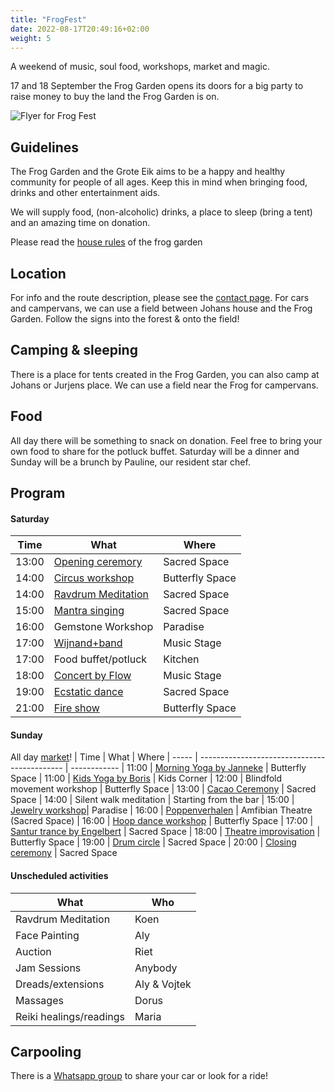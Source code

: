 ```yaml
---
title: "FrogFest"
date: 2022-08-17T20:49:16+02:00
weight: 5
---
```


A weekend of music, soul food, workshops, market and magic.

17 and 18 September the Frog Garden opens its doors for a big party to raise money to buy the land the Frog Garden is on.

<!--more-->

![Flyer for Frog Fest](/images/events/frogfest-flyer.jpg)


## Guidelines
The Frog Garden and the Grote Eik aims to be a happy and healthy community for people of all ages.
Keep this in mind when bringing food, drinks and other entertainment aids.

We will supply food, (non-alcoholic) drinks, a place to sleep (bring a tent) and an amazing time on donation.

Please read the [house rules](/documents/frog-garden-guidelines.pdf) of the frog garden

## Location
For info and the route description, please see the [contact page](/contact).
For cars and campervans, we can use a field between Johans house and the Frog Garden.
Follow the signs into the forest & onto the field!

## Camping & sleeping
There is a place for tents created in the Frog Garden, you can also camp at Johans or Jurjens place.
We can use a field near the Frog for campervans.

## Food
All day there will be something to snack on donation. Feel free to bring your own food to share for the potluck buffet.
Saturday will be a dinner and Sunday will be a brunch by Pauline, our resident star chef.

## Program

#### Saturday
| Time  | What                                         | Where
| ----- | -------------------------------------------- | ------------
| 13:00 | [Opening ceremory](/frogfest/ceremony/)      | Sacred Space
| 14:00 | [Circus workshop](/frogfest/kidscorner/)     | Butterfly Space
| 14:00 | [Ravdrum Meditation](/frogfest/ravdrum)      | Sacred Space
| 15:00 | [Mantra singing](/frogfest/mantra-singing/)  | Sacred Space
| 16:00 | Gemstone Workshop                            | Paradise
| 17:00 | [Wijnand+band](/frogfest/wijnand/)           | Music Stage
| 17:00 | Food buffet/potluck                          | Kitchen
| 18:00 | [Concert by Flow](/frogfest/flowconcert/)    | Music Stage
| 19:00 | [Ecstatic dance](/frogfest/ecstaticdance/)   | Sacred Space
| 21:00 | [Fire show](/frogfest/fireshow/)             | Butterfly Space


#### Sunday
All day [market](/frogfest/market/)!
| Time  | What                                         | Where
| ----- | -------------------------------------------- | ------------
| 11:00 | [Morning Yoga by Janneke](/frogfest/yoga/)   | Butterfly Space
| 11:00 | [Kids Yoga by Boris](/frogfest/yoga/)        | Kids Corner
| 12:00 | Blindfold movement workshop                  | Butterfly Space
| 13:00 | [Cacao Ceremony](/frogfest/cacao/)           | Sacred Space
| 14:00 | Silent walk meditation                       | Starting from the bar
| 15:00 | [Jewelry workshop](/frogfest/jewelry-workshop)| Paradise
| 16:00 | [Poppenverhalen](/frogfest/poppenverhalen/)  | Amfibian Theatre (Sacred Space)
| 16:00 | [Hoop dance workshop](/frogfest/hoopdance/)  | Butterfly Space
| 17:00 | [Santur trance by Engelbert](/frogfest/santur-trance/)    | Sacred Space
| 18:00 | [Theatre improvisation](/frogfest/improv/)   | Butterfly Space
| 19:00 | [Drum circle](/frogfest/drumcircle/)         | Sacred Space
| 20:00 | [Closing ceremony](/frogfest/ceremony/)      | Sacred Space


#### Unscheduled activities

| What                                                 | Who
| ---------------------------------------------------- | ---
| Ravdrum Meditation                                   | Koen
| Face Painting                                        | Aly
| Auction                                              | Riet
| Jam Sessions                                         | Anybody
| Dreads/extensions                                    | Aly & Vojtek
| Massages                                             | Dorus
| Reiki healings/readings                              | Maria

## Carpooling
There is a [Whatsapp group](https://chat.whatsapp.com/K4Ub9J6T9nvIMZqEFLjwW8) to share your car or look for a ride!
